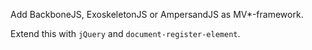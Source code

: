 Add BackboneJS, ExoskeletonJS or AmpersandJS as MV*-framework.

Extend this with `jQuery` and `document-register-element`.